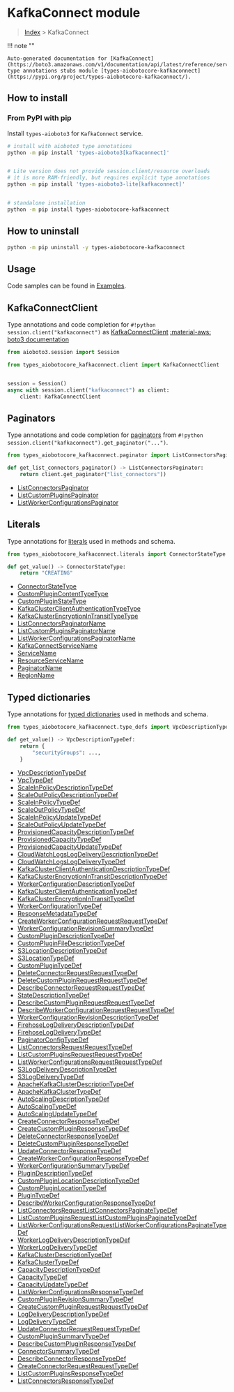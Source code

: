 # KafkaConnect module

> [Index](../README.md) > KafkaConnect


!!! note ""

    Auto-generated documentation for [KafkaConnect](https://boto3.amazonaws.com/v1/documentation/api/latest/reference/services/kafkaconnect.html#KafkaConnect)
    type annotations stubs module [types-aiobotocore-kafkaconnect](https://pypi.org/project/types-aiobotocore-kafkaconnect/).

## How to install



### From PyPI with pip

Install `types-aioboto3` for `KafkaConnect` service.

```bash
# install with aioboto3 type annotations
python -m pip install 'types-aioboto3[kafkaconnect]'


# Lite version does not provide session.client/resource overloads
# it is more RAM-friendly, but requires explicit type annotations
python -m pip install 'types-aioboto3-lite[kafkaconnect]'


# standalone installation
python -m pip install types-aiobotocore-kafkaconnect
```



## How to uninstall

```bash
python -m pip uninstall -y types-aiobotocore-kafkaconnect
```

## Usage

Code samples can be found in [Examples](./usage.md).

## KafkaConnectClient

Type annotations and code completion for  `#!python session.client("kafkaconnect")` as [KafkaConnectClient](./client.md)
[:material-aws: boto3 documentation](https://boto3.amazonaws.com/v1/documentation/api/latest/reference/services/kafkaconnect.html#KafkaConnect.Client)

```python title="Usage example"
from aioboto3.session import Session

from types_aiobotocore_kafkaconnect.client import KafkaConnectClient


session = Session()
async with session.client("kafkaconnect") as client:
    client: KafkaConnectClient
```


## Paginators

Type annotations and code completion for
[paginators](./paginators.md)
from `#!python session.client("kafkaconnect").get_paginator("...")`.

```python title="Usage example"
from types_aiobotocore_kafkaconnect.paginator import ListConnectorsPaginator

def get_list_connectors_paginator() -> ListConnectorsPaginator:
    return client.get_paginator("list_connectors"))
```

- [ListConnectorsPaginator](./paginators.md#listconnectorspaginator)
- [ListCustomPluginsPaginator](./paginators.md#listcustompluginspaginator)
- [ListWorkerConfigurationsPaginator](./paginators.md#listworkerconfigurationspaginator)








## Literals

Type annotations for [literals](./literals.md) used in methods and schema.

```python title="Usage example"
from types_aiobotocore_kafkaconnect.literals import ConnectorStateType

def get_value() -> ConnectorStateType:
    return "CREATING"
```

- [ConnectorStateType](./literals.md#connectorstatetype)
- [CustomPluginContentTypeType](./literals.md#customplugincontenttypetype)
- [CustomPluginStateType](./literals.md#custompluginstatetype)
- [KafkaClusterClientAuthenticationTypeType](./literals.md#kafkaclusterclientauthenticationtypetype)
- [KafkaClusterEncryptionInTransitTypeType](./literals.md#kafkaclusterencryptionintransittypetype)
- [ListConnectorsPaginatorName](./literals.md#listconnectorspaginatorname)
- [ListCustomPluginsPaginatorName](./literals.md#listcustompluginspaginatorname)
- [ListWorkerConfigurationsPaginatorName](./literals.md#listworkerconfigurationspaginatorname)
- [KafkaConnectServiceName](./literals.md#kafkaconnectservicename)
- [ServiceName](./literals.md#servicename)
- [ResourceServiceName](./literals.md#resourceservicename)
- [PaginatorName](./literals.md#paginatorname)
- [RegionName](./literals.md#regionname)




## Typed dictionaries

Type annotations for [typed dictionaries](./type_defs.md) used in methods and schema.

```python title="Usage example"
from types_aiobotocore_kafkaconnect.type_defs import VpcDescriptionTypeDef

def get_value() -> VpcDescriptionTypeDef:
    return {
        "securityGroups": ...,
    }
```

- [VpcDescriptionTypeDef](./type_defs.md#vpcdescriptiontypedef)
- [VpcTypeDef](./type_defs.md#vpctypedef)
- [ScaleInPolicyDescriptionTypeDef](./type_defs.md#scaleinpolicydescriptiontypedef)
- [ScaleOutPolicyDescriptionTypeDef](./type_defs.md#scaleoutpolicydescriptiontypedef)
- [ScaleInPolicyTypeDef](./type_defs.md#scaleinpolicytypedef)
- [ScaleOutPolicyTypeDef](./type_defs.md#scaleoutpolicytypedef)
- [ScaleInPolicyUpdateTypeDef](./type_defs.md#scaleinpolicyupdatetypedef)
- [ScaleOutPolicyUpdateTypeDef](./type_defs.md#scaleoutpolicyupdatetypedef)
- [ProvisionedCapacityDescriptionTypeDef](./type_defs.md#provisionedcapacitydescriptiontypedef)
- [ProvisionedCapacityTypeDef](./type_defs.md#provisionedcapacitytypedef)
- [ProvisionedCapacityUpdateTypeDef](./type_defs.md#provisionedcapacityupdatetypedef)
- [CloudWatchLogsLogDeliveryDescriptionTypeDef](./type_defs.md#cloudwatchlogslogdeliverydescriptiontypedef)
- [CloudWatchLogsLogDeliveryTypeDef](./type_defs.md#cloudwatchlogslogdeliverytypedef)
- [KafkaClusterClientAuthenticationDescriptionTypeDef](./type_defs.md#kafkaclusterclientauthenticationdescriptiontypedef)
- [KafkaClusterEncryptionInTransitDescriptionTypeDef](./type_defs.md#kafkaclusterencryptionintransitdescriptiontypedef)
- [WorkerConfigurationDescriptionTypeDef](./type_defs.md#workerconfigurationdescriptiontypedef)
- [KafkaClusterClientAuthenticationTypeDef](./type_defs.md#kafkaclusterclientauthenticationtypedef)
- [KafkaClusterEncryptionInTransitTypeDef](./type_defs.md#kafkaclusterencryptionintransittypedef)
- [WorkerConfigurationTypeDef](./type_defs.md#workerconfigurationtypedef)
- [ResponseMetadataTypeDef](./type_defs.md#responsemetadatatypedef)
- [CreateWorkerConfigurationRequestRequestTypeDef](./type_defs.md#createworkerconfigurationrequestrequesttypedef)
- [WorkerConfigurationRevisionSummaryTypeDef](./type_defs.md#workerconfigurationrevisionsummarytypedef)
- [CustomPluginDescriptionTypeDef](./type_defs.md#customplugindescriptiontypedef)
- [CustomPluginFileDescriptionTypeDef](./type_defs.md#custompluginfiledescriptiontypedef)
- [S3LocationDescriptionTypeDef](./type_defs.md#s3locationdescriptiontypedef)
- [S3LocationTypeDef](./type_defs.md#s3locationtypedef)
- [CustomPluginTypeDef](./type_defs.md#customplugintypedef)
- [DeleteConnectorRequestRequestTypeDef](./type_defs.md#deleteconnectorrequestrequesttypedef)
- [DeleteCustomPluginRequestRequestTypeDef](./type_defs.md#deletecustompluginrequestrequesttypedef)
- [DescribeConnectorRequestRequestTypeDef](./type_defs.md#describeconnectorrequestrequesttypedef)
- [StateDescriptionTypeDef](./type_defs.md#statedescriptiontypedef)
- [DescribeCustomPluginRequestRequestTypeDef](./type_defs.md#describecustompluginrequestrequesttypedef)
- [DescribeWorkerConfigurationRequestRequestTypeDef](./type_defs.md#describeworkerconfigurationrequestrequesttypedef)
- [WorkerConfigurationRevisionDescriptionTypeDef](./type_defs.md#workerconfigurationrevisiondescriptiontypedef)
- [FirehoseLogDeliveryDescriptionTypeDef](./type_defs.md#firehoselogdeliverydescriptiontypedef)
- [FirehoseLogDeliveryTypeDef](./type_defs.md#firehoselogdeliverytypedef)
- [PaginatorConfigTypeDef](./type_defs.md#paginatorconfigtypedef)
- [ListConnectorsRequestRequestTypeDef](./type_defs.md#listconnectorsrequestrequesttypedef)
- [ListCustomPluginsRequestRequestTypeDef](./type_defs.md#listcustompluginsrequestrequesttypedef)
- [ListWorkerConfigurationsRequestRequestTypeDef](./type_defs.md#listworkerconfigurationsrequestrequesttypedef)
- [S3LogDeliveryDescriptionTypeDef](./type_defs.md#s3logdeliverydescriptiontypedef)
- [S3LogDeliveryTypeDef](./type_defs.md#s3logdeliverytypedef)
- [ApacheKafkaClusterDescriptionTypeDef](./type_defs.md#apachekafkaclusterdescriptiontypedef)
- [ApacheKafkaClusterTypeDef](./type_defs.md#apachekafkaclustertypedef)
- [AutoScalingDescriptionTypeDef](./type_defs.md#autoscalingdescriptiontypedef)
- [AutoScalingTypeDef](./type_defs.md#autoscalingtypedef)
- [AutoScalingUpdateTypeDef](./type_defs.md#autoscalingupdatetypedef)
- [CreateConnectorResponseTypeDef](./type_defs.md#createconnectorresponsetypedef)
- [CreateCustomPluginResponseTypeDef](./type_defs.md#createcustompluginresponsetypedef)
- [DeleteConnectorResponseTypeDef](./type_defs.md#deleteconnectorresponsetypedef)
- [DeleteCustomPluginResponseTypeDef](./type_defs.md#deletecustompluginresponsetypedef)
- [UpdateConnectorResponseTypeDef](./type_defs.md#updateconnectorresponsetypedef)
- [CreateWorkerConfigurationResponseTypeDef](./type_defs.md#createworkerconfigurationresponsetypedef)
- [WorkerConfigurationSummaryTypeDef](./type_defs.md#workerconfigurationsummarytypedef)
- [PluginDescriptionTypeDef](./type_defs.md#plugindescriptiontypedef)
- [CustomPluginLocationDescriptionTypeDef](./type_defs.md#custompluginlocationdescriptiontypedef)
- [CustomPluginLocationTypeDef](./type_defs.md#custompluginlocationtypedef)
- [PluginTypeDef](./type_defs.md#plugintypedef)
- [DescribeWorkerConfigurationResponseTypeDef](./type_defs.md#describeworkerconfigurationresponsetypedef)
- [ListConnectorsRequestListConnectorsPaginateTypeDef](./type_defs.md#listconnectorsrequestlistconnectorspaginatetypedef)
- [ListCustomPluginsRequestListCustomPluginsPaginateTypeDef](./type_defs.md#listcustompluginsrequestlistcustompluginspaginatetypedef)
- [ListWorkerConfigurationsRequestListWorkerConfigurationsPaginateTypeDef](./type_defs.md#listworkerconfigurationsrequestlistworkerconfigurationspaginatetypedef)
- [WorkerLogDeliveryDescriptionTypeDef](./type_defs.md#workerlogdeliverydescriptiontypedef)
- [WorkerLogDeliveryTypeDef](./type_defs.md#workerlogdeliverytypedef)
- [KafkaClusterDescriptionTypeDef](./type_defs.md#kafkaclusterdescriptiontypedef)
- [KafkaClusterTypeDef](./type_defs.md#kafkaclustertypedef)
- [CapacityDescriptionTypeDef](./type_defs.md#capacitydescriptiontypedef)
- [CapacityTypeDef](./type_defs.md#capacitytypedef)
- [CapacityUpdateTypeDef](./type_defs.md#capacityupdatetypedef)
- [ListWorkerConfigurationsResponseTypeDef](./type_defs.md#listworkerconfigurationsresponsetypedef)
- [CustomPluginRevisionSummaryTypeDef](./type_defs.md#custompluginrevisionsummarytypedef)
- [CreateCustomPluginRequestRequestTypeDef](./type_defs.md#createcustompluginrequestrequesttypedef)
- [LogDeliveryDescriptionTypeDef](./type_defs.md#logdeliverydescriptiontypedef)
- [LogDeliveryTypeDef](./type_defs.md#logdeliverytypedef)
- [UpdateConnectorRequestRequestTypeDef](./type_defs.md#updateconnectorrequestrequesttypedef)
- [CustomPluginSummaryTypeDef](./type_defs.md#custompluginsummarytypedef)
- [DescribeCustomPluginResponseTypeDef](./type_defs.md#describecustompluginresponsetypedef)
- [ConnectorSummaryTypeDef](./type_defs.md#connectorsummarytypedef)
- [DescribeConnectorResponseTypeDef](./type_defs.md#describeconnectorresponsetypedef)
- [CreateConnectorRequestRequestTypeDef](./type_defs.md#createconnectorrequestrequesttypedef)
- [ListCustomPluginsResponseTypeDef](./type_defs.md#listcustompluginsresponsetypedef)
- [ListConnectorsResponseTypeDef](./type_defs.md#listconnectorsresponsetypedef)

